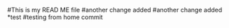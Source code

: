 #This is my READ ME file
#another change added
#another change added
*test
#testing from home commit
